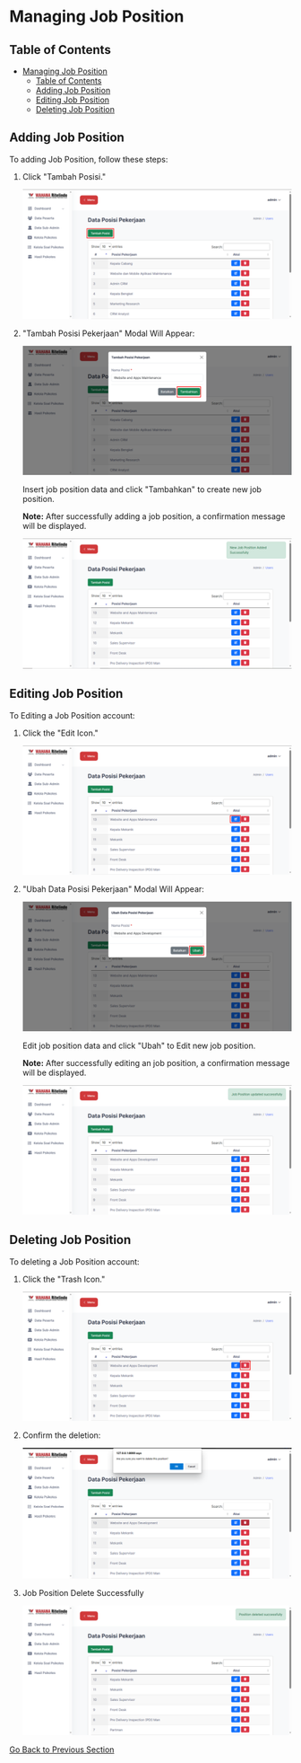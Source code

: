 # Managing Job Position
## Table of Contents
- [Managing Job Position](#managing-job-position)
  - [Table of Contents](#table-of-contents)
  - [Adding Job Position](#adding-job-position)
  - [Editing Job Position](#editing-job-position)
  - [Deleting Job Position](#deleting-job-position)

## Adding Job Position
To adding Job Position, follow these steps:

1. Click "Tambah Posisi."

    ![Job Position Page](/docs/images/tambah-posisi.png)

2. "Tambah Posisi Pekerjaan" Modal Will Appear:

    ![Job Position Modal](/docs/images/tambah-posisi-modal.png)

    Insert job position data and click "Tambahkan" to create new job position.
    
    **Note:** After successfully adding a job position, a confirmation message will be displayed.

    ![Job Position MSG](/docs/images/tambah-posisi-success.png)

## Editing Job Position

To Editing a Job Position account:

1. Click the "Edit Icon."
    
    ![Edit Job Position](/docs/images/edit-posisi.png)
    
2. "Ubah Data Posisi Pekerjaan" Modal Will Appear:

    ![Edit Modal](/docs/images/edit-posisi-modal.png)

    Edit job position data and click "Ubah" to Edit new job position.
    
    **Note:** After successfully editing an job position, a confirmation message will be displayed.

    ![Edit MSG](/docs/images/edit-posisi-success.png)

## Deleting Job Position

To deleting a Job Position account:

1. Click the "Trash Icon."
    
    ![Delete Job Position](/docs/images/delete-posisi.png)
    
2. Confirm the deletion:
    
    ![Delete Confirmation Job Position](/docs/images/delete-posisi-confirmation.png)
    
3. Job Position Delete Successfully
  
    ![Job Position Delete Successfully](/docs/images/delete-posisi-success.png)

[Go Back to Previous Section](/docs/manual/admin/README.md)
